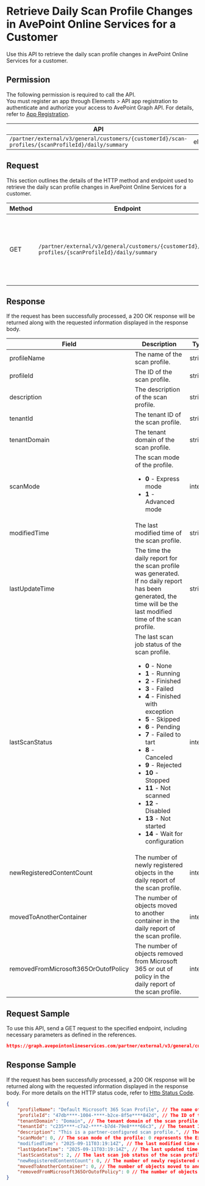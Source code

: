 # Retrieve Daily Scan Profile Changes in AvePoint Online Services for a Customer

Use this API to retrieve the daily scan profile changes in AvePoint Online Services for a customer. 

 ## Permission

The following permission is required to call the API.  
You must register an app through Elements > API app registration to authenticate and authorize your access to AvePoint Graph API. For details, refer to [App Registration](../../../elements/register-app.md).

| API | Permission  |
|-----------|--------|
| `/partner/external/v3/general/customers/{customerId}/scan-profiles/{scanProfileId}/daily/summary`|elements.scanprofiles.read.all|  

## Request

This section outlines the details of the HTTP method and endpoint used to retrieve the daily scan profile changes in AvePoint Online Services for a customer.

| Method | Endpoint | Description |
|-----------|--------|------------|
| GET | `/partner/external/v3/general/customers/{customerId}/scan-profiles/{scanProfileId}/daily/summary` | Retrieve the daily scan profile changes in AvePoint Online Services for a customer.|

## Response

If the request has been successfully processed, a 200 OK response will be returned along with the requested information displayed in the response body.
 
| Field | Description | Type |
| --- | --- | --- |
| profileName               | The name of the scan profile.                 | string |
| profileId     | The ID of the scan profile.       | string |
| description       | The description of the scan profile.      | string |
| tenantId | The tenant ID of the scan profile. | string |
| tenantDomain | The tenant domain of the scan profile. | string |
| scanMode | The scan mode of the profile. <ul><li>**0** - Express mode</li><li>**1** - Advanced mode</li></ul> | integer |
| modifiedTime | The last modified time of the scan profile. | string |
| lastUpdateTime | The time the daily report for the scan profile was generated. If no daily report has been generated, the time will be the last modified time of the scan profile. | string |
| lastScanStatus | The last scan job status of the scan profile. <ul><li>**0** - None</li><li>**1** - Running</li><li>**2** - Finished</li><li>**3** - Failed</li><li>**4** - Finished with exception</li><li>**5** - Skipped</li><li>**6** - Pending</li><li>**7** - Failed to tart</li><li>**8** - Canceled</li><li>**9** - Rejected</li><li>**10** - Stopped</li><li>**11** - Not scanned</li><li>**12** - Disabled</li><li>**13** - Not started</li><li>**14** - Wait for configuration</li></ul> | integer |
| newRegisteredContentCount | The number of newly registered objects in the daily report of the scan profile. | integer |
| movedToAnotherContainer | The number of objects moved to another container in the daily report of the scan profile. | integer |
| removedFromMicrosoft365OrOutofPolicy | The number of objects removed from Microsoft 365 or out of policy in the daily report of the scan profile. | integer |

## Request Sample
To use this API, send a GET request to the specified endpoint, including necessary parameters as defined in the references.
```json
https://graph.avepointonlineservices.com/partner/external/v3/general/customers/caf9****-2cc6-****-b04b-794c****5ea3/scan-profiles/{47db****-1004-****-b2ce-8f5e****842d}/daily/summary
```
 
## Response Sample
If the request has been successfully processed, a 200 OK response will be returned along with the requested information displayed in the response body.
For more details on the HTTP status code, refer to [Http Status Code](../../Use-AvePoint-Graph-API.md#http-status-code).
```json
{
    "profileName": "Default Microsoft 365 Scan Profile", // The name of the scan profile. 
    "profileId": "47db****-1004-****-b2ce-8f5e****842d", // The ID of the scan profile. 
    "tenantDomain": "Domain", // The tenant domain of the scan profile. 
    "tenantId": "c235****-c7a2-****-b7d4-79e8****66c3", // The tenant ID of the scan profile. 
    "description": "This is a partner-configured scan profile.", // The description of the scan profile. 
    "scanMode": 0, // The scan mode of the profile: 0 represents the Express mode. 
    "modifiedTime": "2025-09-11T03:19:14Z", // The last modified time of the scan profile. 
    "lastUpdateTime": "2025-09-11T03:19:14Z", // The last updated time of the scan profile. 
    "lastScanStatus": 2, // The last scan job status of the scan profile: 2 represents finished. 
    "newRegisteredContentCount": 0, // The number of newly registered objects in the daily report of the scan profile. 
    "movedToAnotherContainer": 0, // The number of objects moved to another container in the daily report of the scan profile. 
    "removedFromMicrosoft365OrOutofPolicy": 0 // The number of objects removed from Microsoft 365 or out of policy in the daily report of the scan profile. 
}
```